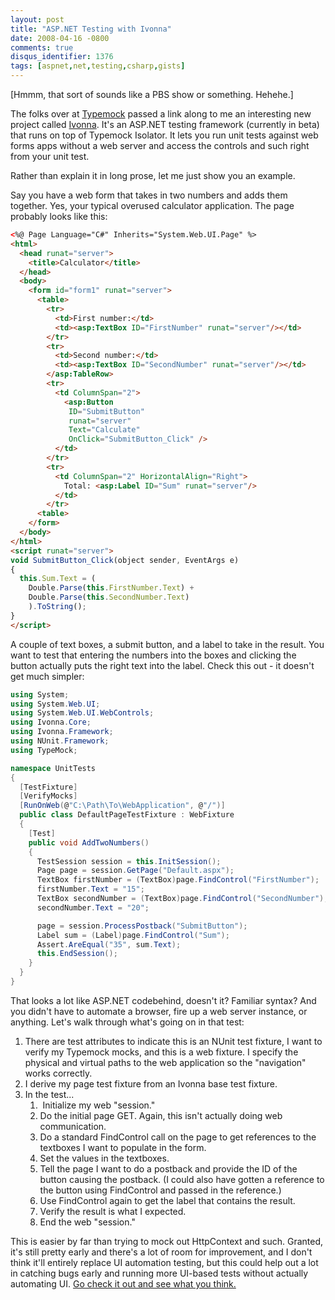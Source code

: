```yaml
---
layout: post
title: "ASP.NET Testing with Ivonna"
date: 2008-04-16 -0800
comments: true
disqus_identifier: 1376
tags: [aspnet,net,testing,csharp,gists]
---
```

[Hmmm, that sort of sounds like a PBS show or something. Hehehe.]

The folks over at [Typemock](http://www.typemock.com) passed a
link along to me an interesting new project called
[Ivonna](http://www.sm-art.biz/Ivonna.aspx). It's an ASP.NET testing
framework (currently in beta) that runs on top of Typemock Isolator.
It lets you run unit tests against web forms apps without a web server
and access the controls and such right from your unit test.

Rather than explain it in long prose, let me just show you an example.

Say you have a web form that takes in two numbers and adds them
together. Yes, your typical overused calculator application. The page
probably looks like this:

```html
<%@ Page Language="C#" Inherits="System.Web.UI.Page" %>
<html>
  <head runat="server">
    <title>Calculator</title>
  </head>
  <body>
    <form id="form1" runat="server">
      <table>
        <tr>
          <td>First number:</td>
          <td><asp:TextBox ID="FirstNumber" runat="server"/></td>
        </tr>
        <tr>
          <td>Second number:</td>
          <td><asp:TextBox ID="SecondNumber" runat="server"/></td>
        </asp:TableRow>
        <tr>
          <td ColumnSpan="2">
            <asp:Button
             ID="SubmitButton"
             runat="server"
             Text="Calculate"
             OnClick="SubmitButton_Click" />
          </td>
        </tr>
        <tr>
          <td ColumnSpan="2" HorizontalAlign="Right">
            Total: <asp:Label ID="Sum" runat="server"/>
          </td>
        </tr>
      <table>
    </form>
  </body>
</html>
<script runat="server">
void SubmitButton_Click(object sender, EventArgs e)
{
  this.Sum.Text = (
    Double.Parse(this.FirstNumber.Text) +
    Double.Parse(this.SecondNumber.Text)
    ).ToString();
}
</script>
```

A couple of text boxes, a submit button, and a label to take in the
result. You want to test that entering the numbers into the boxes
and clicking the button actually puts the right text into the label.
Check this out - it doesn't get much simpler:

```csharp
using System;
using System.Web.UI;
using System.Web.UI.WebControls;
using Ivonna.Core;
using Ivonna.Framework;
using NUnit.Framework;
using TypeMock;

namespace UnitTests
{
  [TestFixture]
  [VerifyMocks]
  [RunOnWeb(@"C:\Path\To\WebApplication", @"/")]
  public class DefaultPageTestFixture : WebFixture
  {
    [Test]
    public void AddTwoNumbers()
    {
      TestSession session = this.InitSession();
      Page page = session.GetPage("Default.aspx");
      TextBox firstNumber = (TextBox)page.FindControl("FirstNumber");
      firstNumber.Text = "15";
      TextBox secondNumber = (TextBox)page.FindControl("SecondNumber");
      secondNumber.Text = "20";

      page = session.ProcessPostback("SubmitButton");
      Label sum = (Label)page.FindControl("Sum");
      Assert.AreEqual("35", sum.Text);
      this.EndSession();
    }
  }
}
```

That looks a lot like ASP.NET codebehind, doesn't it? Familiar syntax?
And you didn't have to automate a browser, fire up a web server
instance, or anything. Let's walk through what's going on in that test:

1.  There are test attributes to indicate this is an NUnit test fixture,
    I want to verify my Typemock mocks, and this is a web fixture. I
    specify the physical and virtual paths to the web application so the
    "navigation" works correctly.
2.  I derive my page test fixture from an Ivonna base test fixture.
3.  In the test...
    1.   Initialize my web "session."
    2.  Do the initial page GET. Again, this isn't actually doing web
        communication.
    3.  Do a standard FindControl call on the page to get references to
        the textboxes I want to populate in the form.
    4.  Set the values in the textboxes.
    5.  Tell the page I want to do a postback and provide the ID of the
        button causing the postback. (I could also have gotten a
        reference to the button using FindControl and passed in the
        reference.)
    6.  Use FindControl again to get the label that contains the result.
    7.  Verify the result is what I expected.
    8.  End the web "session."

This is easier by far than trying to mock out HttpContext and such.
Granted, it's still pretty early and there's a lot of room for
improvement, and I don't think it'll entirely replace UI automation
testing, but this could help out a lot in catching bugs early and
running more UI-based tests without actually automating UI. [Go check it
out and see what you think.](http://www.sm-art.biz/Ivonna.aspx)

